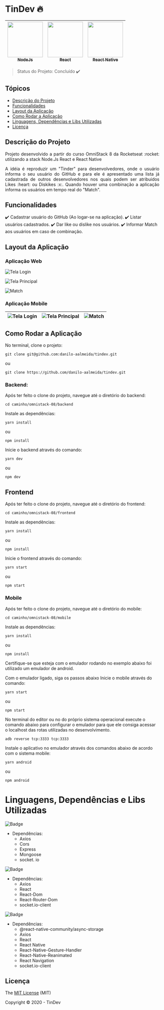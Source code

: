 # TinDev :fire:

| [<img src="https://simpleicons.org/icons/node-dot-js.svg" width=115><br><sub>NodeJs</sub>](https://nodejs.org) |  [<img src="https://simpleicons.org/icons/react.svg" width=115><br><sub>React</sub>](reactjs.org) |  [<img src="https://simpleicons.org/icons/react.svg" width=115><br><sub>React Native</sub>](https://reactnative.dev) |
| :---: | :---: | :---: 

> Status do Projeto: Concluído :heavy_check_mark:

## Tópicos
  - [Descrição do Projeto](#descrição-do-projeto)
  - [Funcionalidades](#funcionalidades)
  - [Layout da Aplicação](#layout-da-aplicação)
  - [Como Rodar a Aplicação](#como-rodar-a-aplicação)
  - [Linguagens, Dependências e Libs Utilizadas](#linguagens-dependências-e-libs-utilizadas)
  - [Licença](#licença)


## Descrição do Projeto

<p align="justify">Projeto desenvolvido a partir do curso OmniStack 8 da Rocketseat :rocket: utilizando a stack Node.Js React e React Native</p>

<p align="justify">A idéia é reproduzir um "Tinder" para desenvolvedores, onde o usuário informa o seu usuário do GitHub e para ele é apresentado uma lista já cadastrada de outros desenvolvedores nos quais podem ser atribuidos Likes :heart: ou Diskikes :x:. Quando houver uma combinação a aplicação informa os usuários em tempo real do "Match".</p>

## Funcionalidades

:heavy_check_mark: Cadastrar usuário do GitHub (Ao logar-se na aplicação).
:heavy_check_mark: Listar usuários cadastrados.
:heavy_check_mark: Dar like ou dislike nos usuários.
:heavy_check_mark: Informar Match aos usuários em caso de combinação.

## Layout da Aplicação

### Aplicação Web

![Tela Login](https://user-images.githubusercontent.com/34552353/86504297-3d050900-bd8d-11ea-9d99-febd5f5eaa9b.png)

![Tela Principal](https://user-images.githubusercontent.com/34552353/86504300-42faea00-bd8d-11ea-99fe-081954e993ed.png)

![Match](https://user-images.githubusercontent.com/34552353/86504303-45f5da80-bd8d-11ea-921b-8c1c03eff09a.png)

### Aplicação Mobile

| ![Tela Login](https://user-images.githubusercontent.com/34552353/86504315-6b82e400-bd8d-11ea-9f14-2a1c8c1789bd.png) | ![Tela Principal](https://user-images.githubusercontent.com/34552353/86504316-6d4ca780-bd8d-11ea-90f6-8cb1e4a5f012.png) | ![Match](https://user-images.githubusercontent.com/34552353/86504318-6f166b00-bd8d-11ea-96ff-b332d7cda35e.png) |
| :---: | :---: | :---: 

## Como Rodar a Aplicação

No terminal, clone o projeto:

```
git clone git@github.com:danilo-aalmeida/tindev.git
```
ou
```
git clone https://github.com/danilo-aalmeida/tindev.git
```

### Backend:

Após ter feito o clone do projeto, navegue até o diretório do backend:

```
cd caminho/omnistack-08/backend
```

Instale as dependências:

```
yarn install
```
ou
```
npm install
```

Inicie o backend através do comando:

```
yarn dev
```
ou
```
npm dev
```

## Frontend

Após ter feito o clone do projeto, navegue até o diretório do frontend:

```
cd caminho/omnistack-08/frontend
```

Instale as dependências:

```
yarn install
```
ou
```
npm install
```

Inicie o frontend através do comando:

```
yarn start
```
ou
```
npm start
```

### Mobile

Após ter feito o clone do projeto, navegue até o diretório do mobile:

```
cd caminho/omnistack-08/mobile
```

Instale as dependências:

```
yarn install
```
ou
```
npm install
```
Certifique-se que esteja com o emulador rodando no exemplo abaixo foi utilizado um emulador de android.

Com o emulador ligado, siga os passos abaixo 
Inicie o mobile através do comando:

```
yarn start
```
ou
```
npm start
```
No terminal do editor ou no do próprio sistema operacional execute o comando abaixo para configurar o emulador para que ele consiga acessar o localhost das rotas utilizadas no desenvolvimento.

```
adb reverse tcp:3333 tcp:3333
```

Instale o aplicativo no emulador através dos comandos abaixo de acordo com o sistema mobile:

```
yarn android
```
ou
```
npm android
```


# Linguagens, Dependências e Libs Utilizadas

![Badge](https://img.shields.io/static/v1?label=Node.js&message=backend&color=brightgreen&style=for-the-badge&logo=node-dot-js)

  - Dependências:
    - Axios
    - Cors
    - Express
    - Mongoose
    - socket. io

![Badge](https://img.shields.io/static/v1?label=react&message=frontend&color=blue&style=for-the-badge&logo=react)

  - Dependências:
    - Axios
    - React
    - React-Dom
    - React-Router-Dom
    - socket.io-client

![Badge](https://img.shields.io/static/v1?label=react-native&message=mobile&color=blue&style=for-the-badge&logo=react)

  - Dependências:
    - @react-native-community/async-storage
    - Axios
    - React
    - React Native
    - React-Native-Gesture-Handler
    - React-Native-Reanimated
    - React Navigation
    - socket.io-client

## Licença 

The [MIT License](https://github.com/danilo-aalmeida/tindev/blob/master/LICENSE) (MIT)

Copyright :copyright: 2020 - TinDev
